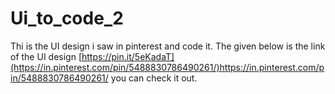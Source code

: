 # Ui_to_code_2
Thi is the UI design i saw in pinterest and code it. The given below is the link of the UI design
[https://pin.it/5eKadaT](https://in.pinterest.com/pin/5488830786490261/)https://in.pinterest.com/pin/5488830786490261/
you can check it out.
